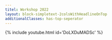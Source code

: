 ```yaml
---
titel: Workshop 2022
layout: block-simpletext-2colsWithHeadlineOnTop
additionalClasses: has-top-seperator
---
```


{% include youtube.html id='DoLXDuMADSc' %}

<!--more-->
